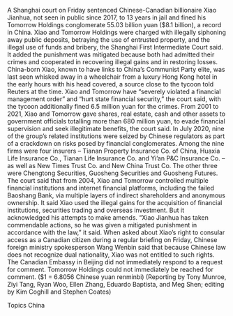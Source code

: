 A Shanghai court on Friday sentenced Chinese-Canadian billionaire Xiao Jianhua, not seen in public since 2017, to 13 years in jail and fined his Tomorrow Holdings conglomerate 55.03 billion yuan ($8.1 billion), a record in China.
Xiao and Tomorrow Holdings were charged with illegally siphoning away public deposits, betraying the use of entrusted property, and the illegal use of funds and bribery, the Shanghai First Intermediate Court said.
It added the punishment was mitigated because both had admitted their crimes and cooperated in recovering illegal gains and in restoring losses.
China-born Xiao, known to have links to China’s Communist Party elite, was last seen whisked away in a wheelchair from a luxury Hong Kong hotel in the early hours with his head covered, a source close to the tycoon told Reuters at the time.
Xiao and Tomorrow have “severely violated a financial management order” and “hurt state financial security,” the court said, with the tycoon additionally fined 6.5 million yuan for the crimes.
From 2001 to 2021, Xiao and Tomorrow gave shares, real estate, cash and other assets to government officials totalling more than 680 million yuan, to evade financial supervision and seek illegitimate benefits, the court said.
In July 2020, nine of the group’s related institutions were seized by Chinese regulators as part of a crackdown on risks posed by financial conglomerates.
Among the nine firms were four insurers – Tianan Property Insurance Co. of China, Huaxia Life Insurance Co., Tianan Life Insurance Co. and Yi’an P&C Insurance Co. – as well as New Times Trust Co. and New China Trust Co. The other three were Chengtong Securities, Guosheng Securities and Guosheng Futures.
The court said that from 2004, Xiao and Tomorrow controlled multiple financial institutions and internet financial platforms, including the failed Baoshang Bank, via multiple layers of indirect shareholders and anonymous ownership.
It said Xiao used the illegal gains for the acquisition of financial institutions, securities trading and overseas investment. But it acknowledged his attempts to make amends.
“Xiao Jianhua has taken commendable actions, so he was given a mitigated punishment in accordance with the law,” it said.
When asked about Xiao’s right to consular access as a Canadian citizen during a regular briefing on Friday, Chinese foreign ministry spokesperson Wang Wenbin said that because Chinese law does not recognize dual nationality, Xiao was not entitled to such rights.
The Canadian Embassy in Beijing did not immediately respond to a request for comment. Tomorrow Holdings could not immediately be reached for comment.
($1 = 6.8056 Chinese yuan renminbi)
(Reporting by Tony Munroe, Ziyi Tang, Ryan Woo, Ellen Zhang, Eduardo Baptista, and Meg Shen; editing by Kim Coghill and Stephen Coates)

Topics
China
